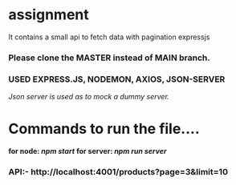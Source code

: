 # assignment 
It contains a small api to fetch data with pagination expressjs
### Please clone the MASTER instead of MAIN branch.

### USED EXPRESS.JS, NODEMON, AXIOS, JSON-SERVER

*Json server is used as to mock a dummy server.*

# Commands to run the file....

**for node: *npm start***
**for server: *npm run server***

### API:- http://localhost:4001/products?page=3&limit=10
